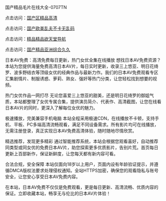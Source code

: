 国产精品毛片在线大全-0707TN

点击访问：<a href="https://bered.pages.dev/">国产区精品高清</a>

点击访问：<a href="https://rtj-3zo.pages.dev/">国产欧美乱夫不卡无乱码</a>

点击访问：<a href="https://gfd-5xg.pages.dev/">精品精品欲天堂导航</a>

点击访问：<a href="https://cfad.pages.dev/">国产精品亚洲综合久久</a>

日本AV免费：高清免费每日更新，热门女优全集在线播放
想找日本AV免费资源？本站为您提供海量免费高清日本AV片，每日实时更新，收录三上悠亚、明日花绮罗、波多野结衣等顶级女优的经典作品与最新力作。我们的日本AV免费观看专区汇集剧情片、制服诱惑、萝莉、熟女、强奸等热门分类，让您轻松找到想要的视频。

热门女优作品一网打尽
无论您喜爱三上悠亚的甜美，还是明日花绮罗的御姐气质，本站都整理了女优专属合集，提供演员简介、代表作、高清截图，让您在线看日本AV片的同时，更深入了解每位女优的魅力。

极速播放，完美兼容手机电脑
本站全程采用极速CDN，在线播放不卡顿，支持手机、平板、PC多端高清流畅观看，满足不同设备需求。所有影片均可在线播放，无需注册登录，真正实现日本AV免费高清体验，随时随地尽情欣赏。

精选推荐，发现更多精彩
通过智能推荐系统，本站会根据您观看喜好，自动推荐同类型或同女优的免费日本AV片，助您探索更多优质影片，告别片荒。首页每日更新上百部新作，保证新鲜度，让您每天都有新内容可看。

合法合规，安全保障
本站仅面向18岁以上用户，页面内设有年龄验证提示，并遵循DMCA版权法要求处理侵权通知。全站HTTPS加密，确保您的观看隐私与账号安全，让您安心享受日本AV免费内容。

在本站，日本AV免费不仅仅是免费观看，更是每日更新、高清流畅、优质内容的保证。立即收藏本站，畅享无与伦比的日本AV片体验！

<span style="display:none;">[Canonical link] (https://github.com/dth2611/111111 ）</span>
